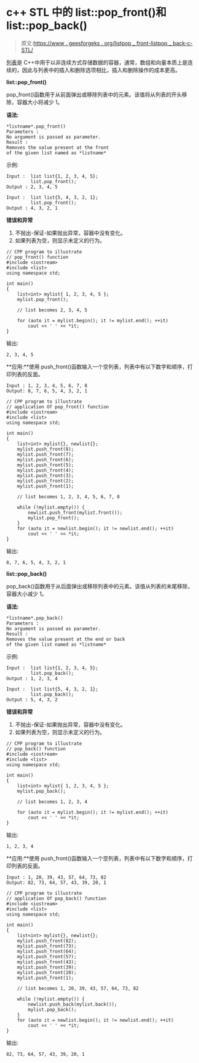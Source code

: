 # c++ STL 中的 list::pop_front()和 list::pop_back()

> 原文:[https://www . geesforgeks . org/listpop _ front-listpop _ back-c-STL/](https://www.geeksforgeeks.org/listpop_front-listpop_back-c-stl/)

[列表](https://www.geeksforgeeks.org/list-cpp-stl/)是 C++中用于以非连续方式存储数据的容器，通常，数组和向量本质上是连续的，因此与列表中的插入和删除选项相比，插入和删除操作的成本更高。

**list::pop_front()**

pop_front()函数用于从前面弹出或移除列表中的元素。该值将从列表的开头移除，容器大小将减少 1。

**语法:**

```
*listname*.pop_front()
Parameters :
No argument is passed as parameter.
Result :
Removes the value present at the front 
of the given list named as *listname*

```

示例:

```
Input :  list list{1, 2, 3, 4, 5};
         list.pop_front();
Output : 2, 3, 4, 5

Input :  list list{5, 4, 3, 2, 1};
         list.pop_front();
Output : 4, 3, 2, 1

```

**错误和异常**

1.  不抛出-保证-如果抛出异常，容器中没有变化。
2.  如果列表为空，则显示未定义的行为。

```
// CPP program to illustrate
// pop_front() function
#include <iostream>
#include <list>
using namespace std;

int main()
{
    list<int> mylist{ 1, 2, 3, 4, 5 };
    mylist.pop_front();

    // list becomes 2, 3, 4, 5

    for (auto it = mylist.begin(); it != mylist.end(); ++it)
        cout << ' ' << *it;
}
```

输出:

```
2, 3, 4, 5

```

**应用:**使用 push_front()函数输入一个空列表，列表中有以下数字和顺序，打印列表的反面。

```
Input : 1, 2, 3, 4, 5, 6, 7, 8
Output: 8, 7, 6, 5, 4, 3, 2, 1

```

```
// CPP program to illustrate
// application Of pop_front() function
#include <iostream>
#include <list>
using namespace std;

int main()
{
    list<int> mylist{}, newlist{};
    mylist.push_front(8);
    mylist.push_front(7);
    mylist.push_front(6);
    mylist.push_front(5);
    mylist.push_front(4);
    mylist.push_front(3);
    mylist.push_front(2);
    mylist.push_front(1);

    // list becomes 1, 2, 3, 4, 5, 6, 7, 8

    while (!mylist.empty()) {
        newlist.push_front(mylist.front());
        mylist.pop_front();
    }
    for (auto it = newlist.begin(); it != newlist.end(); ++it)
        cout << ' ' << *it;
}
```

输出:

```
8, 7, 6, 5, 4, 3, 2, 1

```

**list::pop_back()**

pop_back()函数用于从后面弹出或移除列表中的元素。该值从列表的末尾移除，容器大小减少 1。

**语法:**

```
*listname*.pop_back()
Parameters :
No argument is passed as parameter.
Result :
Removes the value present at the end or back 
of the given list named as *listname*

```

示例:

```
Input :  list list{1, 2, 3, 4, 5};
         list.pop_back();
Output : 1, 2, 3, 4

Input :  list list{5, 4, 3, 2, 1};
         list.pop_back();
Output : 5, 4, 3, 2

```

**错误和异常**

1.  不抛出-保证-如果抛出异常，容器中没有变化。
2.  如果列表为空，则显示未定义的行为。

```
// CPP program to illustrate
// pop_back() function
#include <iostream>
#include <list>
using namespace std;

int main()
{
    list<int> mylist{ 1, 2, 3, 4, 5 };
    mylist.pop_back();

    // list becomes 1, 2, 3, 4

    for (auto it = mylist.begin(); it != mylist.end(); ++it)
        cout << ' ' << *it;
}
```

输出:

```
1, 2, 3, 4

```

**应用:**使用 push_front()函数输入一个空列表，列表中有以下数字和顺序，打印列表的反面。

```
Input : 1, 20, 39, 43, 57, 64, 73, 82
Output: 82, 73, 64, 57, 43, 39, 20, 1

```

```
// CPP program to illustrate
// application Of pop_back() function
#include <iostream>
#include <list>
using namespace std;

int main()
{
    list<int> mylist{}, newlist{};
    mylist.push_front(82);
    mylist.push_front(73);
    mylist.push_front(64);
    mylist.push_front(57);
    mylist.push_front(43);
    mylist.push_front(39);
    mylist.push_front(20);
    mylist.push_front(1);

    // list becomes 1, 20, 39, 43, 57, 64, 73, 82

    while (!mylist.empty()) {
        newlist.push_back(mylist.back());
        mylist.pop_back();
    }
    for (auto it = newlist.begin(); it != newlist.end(); ++it)
        cout << ' ' << *it;
}
```

输出:

```
82, 73, 64, 57, 43, 39, 20, 1

```